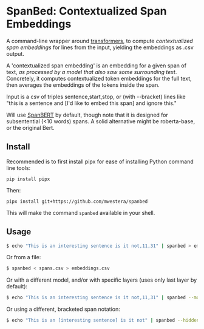 # SpanBed: Contextualized Span Embeddings #

A command-line wrapper around [transformers](https://huggingface.co/docs/transformers/), to compute _contextualized span 
embeddings_ for lines from the input, yielding the embeddings as .csv output.

A 'contextualized span embedding' is an embedding for a given span of text, _as processed by a model 
that also saw some surrounding text_. Concretely, it computes contextualized token embeddings for the full text, then averages 
the embeddings of the tokens inside the span.

Input is a csv of triples sentence,start,stop, or (with --bracket) lines like "this is a sentence and [I'd like to embed this span] and ignore this."

Will use [SpanBERT](https://huggingface.co/SpanBERT/spanbert-large-cased) by default, though note that it is designed for subsentential (<10 words) spans. A solid alternative might be roberta-base, or the original Bert.

## Install ##

Recommended is to first install pipx for ease of installing Python command line tools:

`pip install pipx`

Then: 

`pipx install git+https://github.com/mwestera/spanbed`

This will make the command `spanbed` available in your shell.

## Usage ##

```bash
$ echo "This is an interesting sentence is it not,11,31" | spanbed > embeddings.csv
```

Or from a file:

```bash
$ spanbed < spans.csv > embeddings.csv
```

Or with a different model, and/or with specific layers (uses only last layer by default):

```bash
$ echo "This is an interesting sentence is it not,11,31" | spanbed --model roberta-base --hidden 8,9,10,11
```

Or using a different, bracketed span notation: 

```bash
$ echo "This is an [interesting sentence] is it not" | spanbed --hidden -2,-1 --brackets
```
